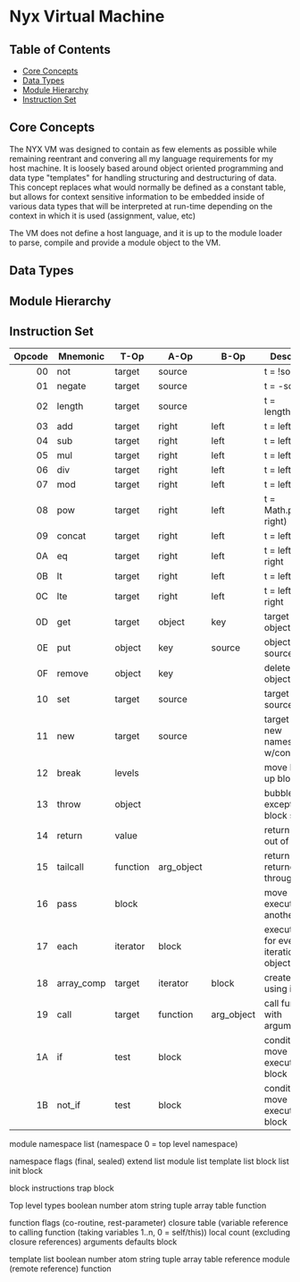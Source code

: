 Nyx Virtual Machine
===================

Table of Contents
-----------------
* [Core Concepts](#core-concepts)
* [Data Types](#data-types)
* [Module Hierarchy](#module-hierarchy)
* [Instruction Set](#instruction-set)

Core Concepts
-------------

The NYX VM was designed to contain as few elements as possible while remaining reentrant and
convering all my language requirements for my host machine.  It is loosely based around object
oriented programming and data type "templates" for handling structuring and destructuring of
data.  This concept replaces what would normally be defined as a constant table, but allows
for context sensitive information to be embedded inside of various data types that will be
interpreted at run-time depending on the context in which it is used (assignment, value, etc)

The VM does not define a host language, and it is up to the module loader to parse, compile and
provide a module object to the VM.

Data Types
----------


Module Hierarchy
----------------

Instruction Set
---------------

Opcode | Mnemonic   | T-Op     | A-Op    | B-Op        | Description
------:|------------|----------|---------|-------------|---------------------------------------------
    00 | not        | target   | source               || t = !source
    01 | negate     | target   | source               || t = -source
    02 | length     | target   | source               || t = length(source)
    03 | add        | target   | right   | left        | t = left + right
    04 | sub        | target   | right   | left        | t = left - right
    05 | mul        | target   | right   | left        | t = left * right
    06 | div        | target   | right   | left        | t = left / right
    07 | mod        | target   | right   | left        | t = left % right
    08 | pow        | target   | right   | left        | t = Math.pow(left, right)
    09 | concat     | target   | right   | left        | t = left .. right
    0A | eq         | target   | right   | left        | t = left === right
    0B | lt         | target   | right   | left        | t = left < right
    0C | lte        | target   | right   | left        | t = left <= right
    0D | get        | target   | object  | key         | target = object[key]
    0E | put        | object   | key     | source      | object[key] = source
    0F | remove     | object   | key                  || delete object[key]
    10 | set        | target   | source               || target = source
    11 | new        | target   | source               || target = create new namespace w/context
    12 | break      | levels                         ||| move N levels up block stack
    13 | throw      | object                         ||| bubble exception up block stack
    14 | return     | value                          ||| return value out of function
    15 | tailcall   | function |  arg_object          || return value returned through call
    16 | pass       | block                          ||| move execution to another block
    17 | each       | iterator | block                || execute block for every iteration of object
    18 | array_comp | target   | iterator | block      | create array using iterator
    19 | call       | target   | function | arg_object | call function with arguments
    1A | if         | test     | block                || conditionally move execution block
    1B | not_if     | test     | block                || conditionally move execution block

module
    namespace list (namespace 0 = top level namespace)

namespace
    flags (final, sealed)
    extend list
        module list
    template list
    block list
    init block

block
    instructions
    trap block

Top level types
    boolean
    number
    atom
    string
    tuple
    array
    table
    function

function
    flags (co-routine, rest-parameter)
    closure table   (variable reference to calling function (taking variables 1..n, 0 = self/this))
    local count     (excluding closure references)
    arguments
    defaults
    block

template list
    boolean
    number
    atom
    string
    tuple
    array
    table
    reference
    module      (remote reference)
    function

